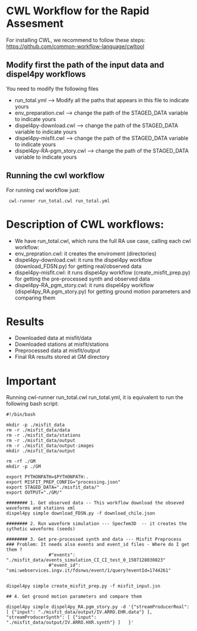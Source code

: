# CWL Workflow for the Rapid Assesment

For installing CWL, we recommend to follow these steps: https://github.com/common-workflow-language/cwltool 

## Modify first the path of the input data and dispel4py workflows
You need to modify the following files
 - run_total.yml --> Modify all the paths that appears in this file to indicate yours
 - env_preparation.cwl --> change the path of the STAGED_DATA variable to indicate yours
 - dispel4py-download.cwl --> change the path of the STAGED_DATA variable to indicate yours
 - dispel4py-misfit.cwl --> change the path of the STAGED_DATA variable to indicate yours
 - dispel4py-RA-pgm_story.cwl --> change the path of the STAGED_DATA variable to indicate yours	

## Running the cwl workflow

For running cwl workflow just:

```
 cwl-runner run_total.cwl run_total.yml 
```
# Description of CWL workflows:
  - We have run_total.cwl, which runs the full RA use case, calling each cwl workflow: 
   - env_prepration.cwl: it creates the enviroment (directories)
   - dispel4py-download.cwl: it runs the dispel4py workflow (download_FDSN.py) for getting real/observed data
   - dispel4py-misfit.cwl: it runs dispel4py workflow (create_misfit_prep.py) for getting the pre-processed synth and observed data
   - dispel4py-RA_pgm_story.cwl: it runs dispel4py workflow (dispel4py_RA.pgm_story.py) for getting ground motion parameters and comparing them 

# Results
  - Downloaded data at misfit/data
  - Downloaded stations at misfit/stations
  - Preprocessed data at misfit/output
  - Final RA results stored at GM directory

# Important

 Running cwl-runner run_total.cwl run_total.yml, it is equivalent to run the following bash script:

```
#!/bin/bash

mkdir -p ./misfit_data
rm -r ./misfit_data/data
rm -r ./misfit_data/stations
rm -r ./misfit_data/output
rm -r ./misfit_data/output-images
mkdir ./misfit_data/output

rm -rf ./GM
mkdir -p ./GM

export PYTHONPATH=$PYTHONPATH:.
export MISFIT_PREP_CONFIG="processing.json" 
export STAGED_DATA="./misfit_data/"
export OUTPUT="./GM/"

######## 1. Get observed data -- This workflow download the obseved waveforms and stations xml
dispel4py simple download_FDSN.py -f download_chile.json

######## 2. Run waveform simulation --- Specfem3D  -- it creates the sythetic waveforms (seeds)

######## 3. Get pre-processed synth and data --- Misfit Preprocess
### Problem: It needs also events and event_id files - Where do I get them ?
                #"events": "./misfit_data/events_simulation_CI_CI_test_0_1507128030823"
                #"event_id": "smi:webservices.ingv.it/fdsnws/event/1/query?eventId=1744261"


dispel4py simple create_misfit_prep.py -f misfit_input.jsn

## 4. Get ground motion parameters and compare them

dispel4py simple dispel4py_RA.pgm_story.py -d '{"streamProducerReal": [ {"input": "./misfit_data/output/IV.ARRO.EHR.data"} ], "streamProducerSynth": [ {"input": "./misfit_data/output/IV.ARRO.HXR.synth"} ]   }'

```
